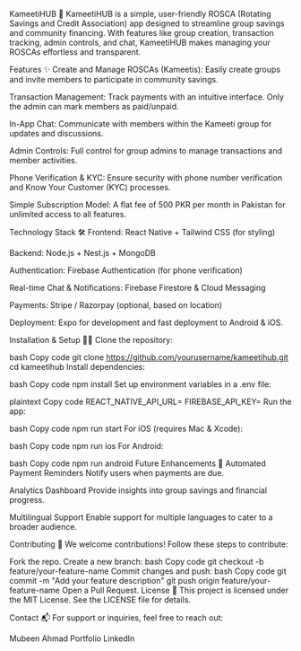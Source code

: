 KameetiHUB 📱
KameetiHUB is a simple, user-friendly ROSCA (Rotating Savings and Credit Association) app designed to streamline group savings and community financing. With features like group creation, transaction tracking, admin controls, and chat, KameetiHUB makes managing your ROSCAs effortless and transparent.

Features ✨
Create and Manage ROSCAs (Kameetis):
Easily create groups and invite members to participate in community savings.

Transaction Management:
Track payments with an intuitive interface. Only the admin can mark members as paid/unpaid.

In-App Chat:
Communicate with members within the Kameeti group for updates and discussions.

Admin Controls:
Full control for group admins to manage transactions and member activities.

Phone Verification & KYC:
Ensure security with phone number verification and Know Your Customer (KYC) processes.

Simple Subscription Model:
A flat fee of 500 PKR per month in Pakistan for unlimited access to all features.

Technology Stack 🛠️
Frontend:
React Native + Tailwind CSS (for styling)

Backend:
Node.js + Nest.js + MongoDB

Authentication:
Firebase Authentication (for phone verification)

Real-time Chat & Notifications:
Firebase Firestore & Cloud Messaging

Payments:
Stripe / Razorpay (optional, based on location)

Deployment:
Expo for development and fast deployment to Android & iOS.

Installation & Setup 🧑‍💻
Clone the repository:

bash
Copy code
git clone https://github.com/yourusername/kameetihub.git
cd kameetihub
Install dependencies:

bash
Copy code
npm install
Set up environment variables in a .env file:

plaintext
Copy code
REACT_NATIVE_API_URL=<Your Backend API URL>
FIREBASE_API_KEY=<Your Firebase API Key>
Run the app:

bash
Copy code
npm run start
For iOS (requires Mac & Xcode):

bash
Copy code
npm run ios
For Android:

bash
Copy code
npm run android
Future Enhancements 🚀
Automated Payment Reminders
Notify users when payments are due.

Analytics Dashboard
Provide insights into group savings and financial progress.

Multilingual Support
Enable support for multiple languages to cater to a broader audience.

Contributing 🤝
We welcome contributions! Follow these steps to contribute:

Fork the repo.
Create a new branch:
bash
Copy code
git checkout -b feature/your-feature-name
Commit changes and push:
bash
Copy code
git commit -m "Add your feature description"
git push origin feature/your-feature-name
Open a Pull Request.
License 📜
This project is licensed under the MIT License. See the LICENSE file for details.

Contact 📬
For support or inquiries, feel free to reach out:

Mubeen Ahmad
Portfolio
LinkedIn